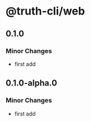 # @truth-cli/web

## 0.1.0

### Minor Changes

- first add

## 0.1.0-alpha.0

### Minor Changes

- first add
